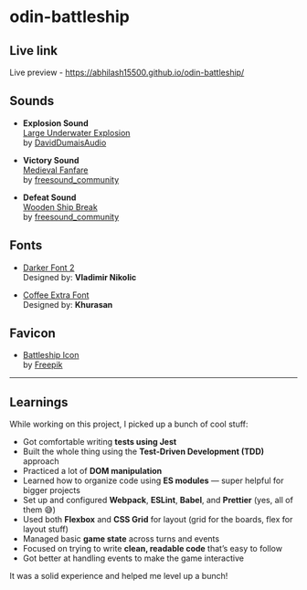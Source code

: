 # odin-battleship

## Live link

Live preview - https://abhilash15500.github.io/odin-battleship/


## Sounds

- **Explosion Sound**  
  [Large Underwater Explosion](https://pixabay.com/sound-effects/large-underwater-explosion-190270/)  
  by [DavidDumaisAudio](https://pixabay.com/users/daviddumaisaudio-41768500/)

- **Victory Sound**  
  [Medieval Fanfare](https://pixabay.com/sound-effects/medieval-fanfare-6826/)  
  by [freesound_community](https://pixabay.com/users/freesound_community-46691455/)

- **Defeat Sound**  
  [Wooden Ship Break](https://pixabay.com/sound-effects/wooden-ship-break-85277/)  
  by [freesound_community](https://pixabay.com/users/freesound_community-46691455/)

## Fonts

- [Darker Font 2](https://resourceboy.com/fonts/darker-font-2/)  
  Designed by: **Vladimir Nikolic**

- [Coffee Extra Font](https://resourceboy.com/fonts/coffee-extra-font/)  
  Designed by: **Khurasan**

## Favicon

- [Battleship Icon](https://www.flaticon.com/free-icon/battleship_7399761)  
  by [Freepik](https://www.flaticon.com/authors/freepik)

---

## Learnings

While working on this project, I picked up a bunch of cool stuff:

- Got comfortable writing **tests using Jest**
- Built the whole thing using the **Test-Driven Development (TDD)** approach
- Practiced a lot of **DOM manipulation**
- Learned how to organize code using **ES modules** — super helpful for bigger projects
- Set up and configured **Webpack**, **ESLint**, **Babel**, and **Prettier** (yes, all of them 😅)
- Used both **Flexbox** and **CSS Grid** for layout (grid for the boards, flex for layout stuff)
- Managed basic **game state** across turns and events
- Focused on trying to write **clean, readable code** that’s easy to follow
- Got better at handling events to make the game interactive


It was a solid experience and helped me level up a bunch!
